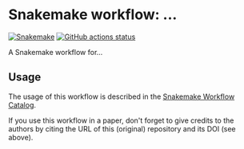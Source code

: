 # Snakemake workflow: ...

[![Snakemake](https://img.shields.io/badge/snakemake-≥6.3.0-brightgreen.svg)](https://snakemake.github.io)
[![GitHub actions status](https://github.com/owner/repo/workflows/Tests/badge.svg?branch=main)](https://github.com/owner/repo/actions?query=branch%3Amain+workflow%3ATests)


A Snakemake workflow for...


## Usage

The usage of this workflow is described in the [Snakemake Workflow Catalog](https://snakemake.github.io/snakemake-workflow-catalog/?usage=owner%2Frepo).

If you use this workflow in a paper, don't forget to give credits to the authors by citing the URL of this (original) repository and its DOI (see above).
